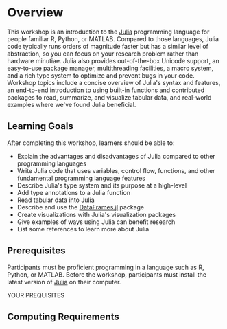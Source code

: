 Overview
========

This workshop is an introduction to the [Julia][] programming language for
people familiar R, Python, or MATLAB. Compared to those languages, Julia code
typically runs orders of magnitude faster but has a similar level of
abstraction, so you can focus on your research problem rather than hardware
minutiae. Julia also provides out-of-the-box Unicode support, an easy-to-use
package manager, multithreading facilities, a macro system, and a rich type
system to optimize and prevent bugs in your code. Workshop topics include a
concise overview of Julia's syntax and features, an end-to-end introduction to
using built-in functions and contributed packages to read, summarize, and
visualize tabular data, and real-world examples where we've found Julia
beneficial.

[Julia]: https://julialang.org/


Learning Goals
--------------

After completing this workshop, learners should be able to:

* Explain the advantages and disadvantages of Julia compared to other
  programming languages
* Write Julia code that uses variables, control flow, functions, and other
  fundamental programming language features
* Describe Julia's type system and its purpose at a high-level
* Add type annotations to a Julia function
* Read tabular data into Julia
* Describe and use the [DataFrames.jl][] package
* Create visualizations with Julia's visualization packages
* Give examples of ways using Julia can benefit research
* List some references to learn more about Julia

[DataFrames.jl]: https://dataframes.juliadata.org/

Prerequisites
-------------

Participants must be proficient programming in a language such as R, Python, or
MATLAB. Before the workshop, participants must install the latest version of
[Julia][] on their computer.

<!--
No prior programming experience is necessary. Learners should commit to
attending all four sessions of this series.

These workshops are not an introduction to Python. Learners must have taken
[DataLab’s Python Basics workshop series][basics] or have equivalent prior
experience using Python.

[basics]: https://ucdavisdatalab.github.io/workshop_python_basics/

These workshops are not an introduction to R. Learners must have taken
[DataLab’s R Basics workshop series][basics] or have equivalent prior
experience using R.

[basics]: https://ucdavisdatalab.github.io/workshop_r_basics/
-->


YOUR PREQUISITES


Computing Requirements
----------------------

<!--
Before the workshop, please make sure your computer has a working internet
connection and the most recent versions of the following software:

* [Anaconda Distribution][anaconda], which by default includes:
  + [Python 3][python]
  + [conda][]
  + [JupyterLab][jupyter]

* [R][r]

You can find step-by-step installation instructions in [DataLab's Python
Install Guide][install-guide]. If you need additional help, come chat with us
in [DataLab's Office Hours][oh].

[anaconda]: https://www.anaconda.com/
[python]: https://www.python.org/
[conda]: https://docs.conda.io/en/latest/
[jupyter]: https://jupyter.org/

[r]: https://www.r-project.org/
[rstudio]: https://posit.co/products/open-source/rstudio/

[install-guide]: https://ucdavisdatalab.github.io/install_guides/python-and-python-tools.html#python-and-python-tools
[oh]: https://datalab.ucdavis.edu/office-hours/
-->
